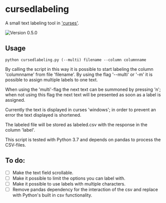 # cursedlabeling 
A small text labeling tool in
['curses'](https://docs.python.org/3.6/howto/curses.html).  

![Version 0.5.0](https://img.shields.io/badge/version-0.5.0-brightgreen)

## Usage
```
python cursedlabeling.py (--multi) filename --column columnname 
```
By calling the script in this way it is possible to start labeling the 
column 'columnname' from file 'filename'. By using the flag '--multi' or '-m'
it is possible to assign multiple labels to one text.  

When using the 'multi'-flag the next text can be summoned by pressing 'n';
when not using this flag the next text will be presented as soon as a label
is assigned.

Currently the text is displayed in curses 'windows'; in order to prevent
an error the text displayed is shortened.

The labeled file will be stored as labeled.csv with the response in the 
column 'label'. 

This script is tested with Python 3.7 and depends on pandas to process
 the CSV-files.

## To do:
- [ ] Make the text field scrollable.
- [ ] Make it possible to limit the options you can label with.
- [ ] Make it possible to use labels with multiple characters.
- [ ] Remove pandas dependency for the interaction of the csv and replace with
  Python's built in csv functionality.
